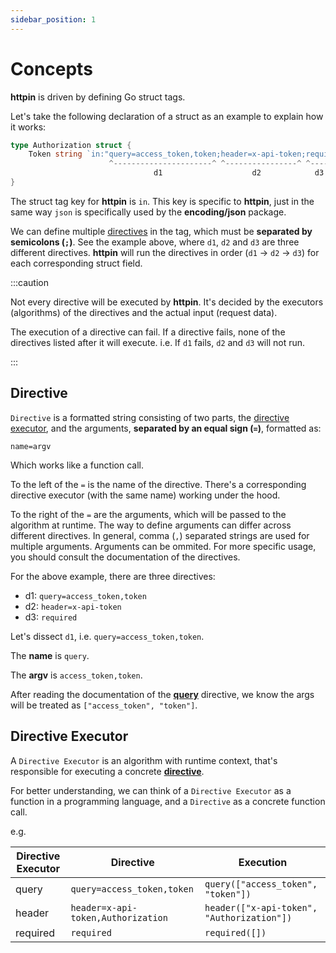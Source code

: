 ```yaml
---
sidebar_position: 1
---
```


# Concepts

**httpin** is driven by defining Go struct tags.

Let's take the following declaration of a struct as an example to explain how it works:

```go
type Authorization struct {
	Token string `in:"query=access_token,token;header=x-api-token;required"`
	                  ^----------------------^ ^----------------^ ^------^
	                            d1                    d2            d3
}
```

The struct tag key for **httpin** is `in`. This key is specific to **httpin**, just in the same way `json` is specifically used by the **encoding/json** package.

We can define multiple [directives](#directive) in the tag, which must be **separated by semicolons (`;`)**. See the example above, where `d1`, `d2` and `d3` are three different directives.
**httpin** will run the directives in order (`d1` -> `d2` -> `d3`) for each corresponding struct field.

:::caution

Not every directive will be executed by **httpin**. It's decided by the executors (algorithms) of the directives and the actual input (request data).

The execution of a directive can fail.  If a directive fails, none of the directives listed after it will execute. i.e. If `d1` fails, `d2` and `d3` will not run.

:::

## Directive

`Directive` is a formatted string consisting of two parts, the [directive executor](#directive-executor), and the arguments, **separated by an equal sign (`=`)**, formatted as:

```
name=argv
```

Which works like a function call.

To the left of the `=` is the name of the directive. There's a corresponding directive executor (with the same name) working under the hood.

To the right of the `=` are the arguments, which will be passed to the algorithm at runtime. The way to define arguments can differ across different directives. In general, comma (`,`) separated strings are used for multiple arguments. Arguments can be ommited. For more specific usage, you should consult the documentation of the directives.

For the above example, there are three directives:

- d1: `query=access_token,token`
- d2: `header=x-api-token`
- d3: `required`

Let's dissect `d1`, i.e. `query=access_token,token`. 

The **name** is `query`. 

The **argv** is `access_token,token`. 

After reading the documentation of the [**query**](/directives/query) directive, we know the args will be treated as `["access_token", "token"]`.

## Directive Executor

A `Directive Executor` is an algorithm with runtime context, that's responsible for executing a concrete [**directive**](#directive).

For better understanding, we can think of a `Directive Executor` as a function in a programming language, and a `Directive` as a concrete function call.

e.g.

| Directive Executor | Directive                          | Execution                                  |
| ----------------- | ---------------------------------- | ------------------------------------------ |
| query             | `query=access_token,token`         | `query(["access_token", "token"])`         |
| header            | `header=x-api-token,Authorization` | `header(["x-api-token", "Authorization"])` |
| required          | `required`                         | `required([])`                             |
